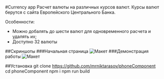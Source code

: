 #Currency app
Расчет валюты на различных курсов валют.
Курсы валют берутся с сайта Европейского Центрального Банка.

Особенности:
+ Можно добалять до шести валют для одновременного расчета и удалять их;
+ Доступно 32 валюты

##Скриншоты
###Начальная страница
![Макет](https://github.com/mrniktarasov/phoneComponent/blob/master/images/start.jpeg)
###Демонстрация работы
![Макет](https://github.com/mrniktarasov/phoneComponent/blob/master/images/finish.jpeg)

##Установка
    git clone https://github.com/mrniktarasov/phoneComponent
    cd phoneComponent
    npm i
    npm run build





